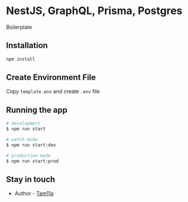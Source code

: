 # NestJS, GraphQL, Prisma, Postgres

Boilerplate

## Installation

```bash
npm install
```

## Create Environment File

Copy `template.env` and create `.env` file

## Running the app

```bash
# development
$ npm run start

# watch mode
$ npm run start:dev

# production mode
$ npm run start:prod
```

## Stay in touch

- Author - [Tam11a](https://tam11a.dev)
